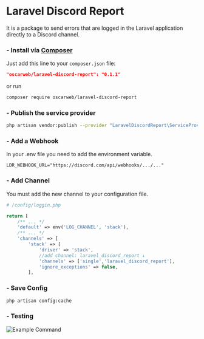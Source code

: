 # Laravel Discord Report

It is a package to send errors that are logged in the Laravel application directly to a Discord channel.

### - Install vía [Composer](https://packagist.org/packages/oscarweb/laravel-discord-report "Composer")
Just add this line to your `composer.json` file:
```json
"oscarweb/laravel-discord-report": "0.1.1"
```
or run

```sh
composer require oscarweb/laravel-discord-report
```

### - Publish the service provider
```sh
php artisan vendor:publish --provider "LaravelDiscordReport\ServiceProvider"
```

### - Add a Webhook
In your .env file you need to add the environment variable.
```
LDR_WEBHOOK_URL="https://discord.com/api/webhooks/.../..."
```

### - Add Channel
You must add the new channel to your configuration file.
```php
# /config/loggin.php

return [
    /** ... */
    'default' => env('LOG_CHANNEL', 'stack'),
    /** ... */
    'channels' => [
        'stack' => [
            'driver' => 'stack',
            //add channel: laravel_discord_report ↓
            'channels' => ['single','laravel_discord_report'], 
            'ignore_exceptions' => false,
        ],
```

### - Save Config
```sh
php artisan config:cache
```
### - Testing

![Example Command](https://oscarweb.com.ar/github/laravel-discord-report/screenshot_laravel_discord_report.png "Example Command")